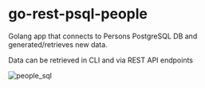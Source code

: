 # go-rest-psql-people

Golang app that connects to Persons PostgreSQL DB and generated/retrieves new data.

Data can be retrieved in CLI and via REST API endpoints

![people_sql](https://user-images.githubusercontent.com/36703491/150513878-7ed5f164-7fa8-4c30-9587-0e9553d2963c.png)
